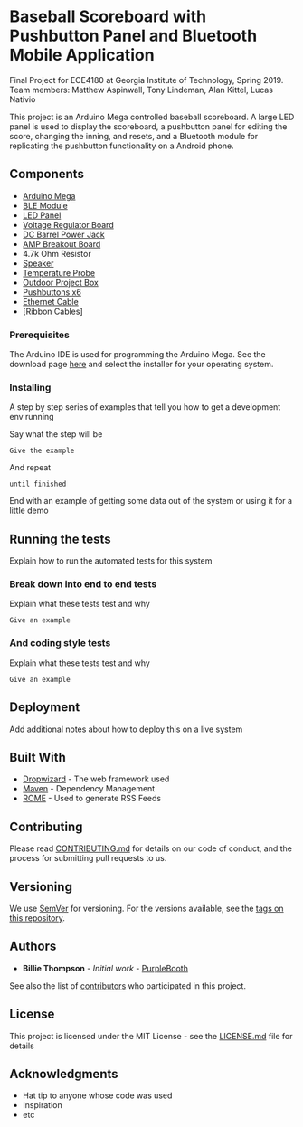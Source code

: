 # Baseball Scoreboard with Pushbutton Panel and Bluetooth Mobile Application
Final Project for ECE4180 at Georgia Institute of Technology, Spring 2019.
Team members:  Matthew Aspinwall, Tony Lindeman, Alan Kittel, Lucas Nativio

This project is an Arduino Mega controlled baseball scoreboard.  A large LED panel is used to display the scoreboard, a pushbutton panel for editing the score, changing the inning, and resets, and a Bluetooth module for replicating the pushbutton functionality on a Android phone.

## Components

* [Arduino Mega](https://store.arduino.cc/usa/mega-2560-r3)
* [BLE Module](https://www.adafruit.com/product/2479)
* [LED Panel](https://www.sparkfun.com/products/14718)
* [Voltage Regulator Board](https://www.amazon.com/Digital-Converter-Adjustable-Regulator-Transformer/dp/B07MDZQ9QP)
* [DC Barrel Power Jack](https://www.sparkfun.com/products/119)
* [AMP Breakout Board](https://www.sparkfun.com/products/11044)
* 4.7k Ohm Resistor
* [Speaker](https://www.sparkfun.com/products/11089)
* [Temperature Probe](https://www.sparkfun.com/products/11050)
* [Outdoor Project Box](https://www.amazon.com/Estone-Waterproof-Plastic-Electronic-Enclosure/dp/B00JEWNKR0)
* [Pushbuttons x6](https://www.amazon.com/Momentary-Waterproof-Stainless-Terminal-API-ELE/dp/B079HR5Q4R/ref=sr_1_23?keywords=push+button&qid=1555904659&s=industrial&sr=1-23)
* [Ethernet Cable](https://www.sparkfun.com/products/8915)
* [Ribbon Cables]


### Prerequisites

The Arduino IDE is used for programming the Arduino Mega.  See the download page [here](https://www.arduino.cc/en/Main/Software) and select the installer for your operating system.

### Installing

A step by step series of examples that tell you how to get a development env running

Say what the step will be

```
Give the example
```

And repeat

```
until finished
```

End with an example of getting some data out of the system or using it for a little demo

## Running the tests

Explain how to run the automated tests for this system

### Break down into end to end tests

Explain what these tests test and why

```
Give an example
```

### And coding style tests

Explain what these tests test and why

```
Give an example
```

## Deployment

Add additional notes about how to deploy this on a live system

## Built With

* [Dropwizard](http://www.dropwizard.io/1.0.2/docs/) - The web framework used
* [Maven](https://maven.apache.org/) - Dependency Management
* [ROME](https://rometools.github.io/rome/) - Used to generate RSS Feeds

## Contributing

Please read [CONTRIBUTING.md](https://gist.github.com/PurpleBooth/b24679402957c63ec426) for details on our code of conduct, and the process for submitting pull requests to us.

## Versioning

We use [SemVer](http://semver.org/) for versioning. For the versions available, see the [tags on this repository](https://github.com/your/project/tags). 

## Authors

* **Billie Thompson** - *Initial work* - [PurpleBooth](https://github.com/PurpleBooth)

See also the list of [contributors](https://github.com/your/project/contributors) who participated in this project.

## License

This project is licensed under the MIT License - see the [LICENSE.md](LICENSE.md) file for details

## Acknowledgments

* Hat tip to anyone whose code was used
* Inspiration
* etc

